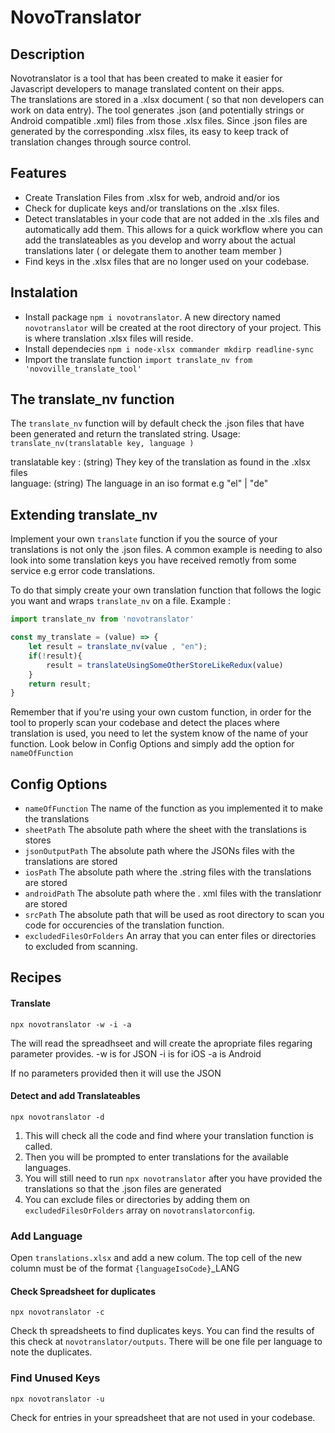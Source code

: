 # NovoTranslator

## Description 
Novotranslator is a tool that has been created to make it easier for Javascript developers to manage translated content on their apps.  
The translations are stored in a .xlsx document ( so that non developers can work on data entry).
The tool generates .json (and potentially strings or Android compatible .xml) files from those .xlsx files. 
Since .json files are generated by the corresponding .xlsx files, its easy to keep track of translation changes through source control.  

## Features

- Create Translation Files from .xlsx for web, android and/or ios
- Check for duplicate keys and/or translations on the .xlsx files.
- Detect translatables in your code that are not added in the .xls files and automatically add them. This allows for a quick workflow where you can add the translateables as you develop and worry about the actual translations later ( or delegate them to another team member )
- Find keys in the .xlsx files that are no longer used on your codebase. 

## Instalation 

- Install package `npm i novotranslator`. A new directory named `novotranslator` will be created at the root directory of your project. This is where translation .xlsx files will reside.
- Install dependecies `npm i node-xlsx commander mkdirp readline-sync`
- Import the translate function `import translate_nv from 'novoville_translate_tool'`

## The translate_nv function

The `translate_nv` function will by default check the .json files that have been generated and return the translated string.
Usage:
`translate_nv(translatable key, language )`

translatable key : (string) They key of the translation as found in the .xlsx files<br>
language: (string) The language in an iso format e.g "el" | "de"

## Extending translate_nv

Implement your own `translate` function if you the source of your translations is not only the .json files. A common example is needing to also look into some translation keys you have received remotly from some service e.g error code translations.

To do that simply create your own translation function that follows the logic you want and wraps `translate_nv` on a file.
Example :

```js
import translate_nv from 'novotranslator'

const my_translate = (value) => {
    let result = translate_nv(value , "en");
    if(!result){
        result = translateUsingSomeOtherStoreLikeRedux(value)
    }
    return result;
}
```

Remember that if you're using your own custom function, in order for the tool to properly scan your codebase and detect the places where translation is used, you need to let the system know of the name of your function. Look below in Config Options and simply add the option for `nameOfFunction`

## Config Options

- `nameOfFunction` The name of the function as you implemented it to make the translations
- `sheetPath` The absolute path where the sheet with the translations is stores 
- `jsonOutputPath` The absolute path where the JSONs files with the translations are stored
- `iosPath` The absolute path where the .string files with the translations are stored
- `androidPath` The absolute path where the . xml files with the translationr are stored
- `srcPath` The absolute path that will be used as root directory to scan you code for occurencies of the translation function.
- `excludedFilesOrFolders` An array that you can enter files or directories to excluded from scanning.

## Recipes

#### Translate

```
npx novotranslator -w -i -a 
```

The will read the spreadhseet and will create the apropriate files regaring parameter provides.
-w is for JSON
-i is for iOS
-a is Android

If no parameters provided then it will use the JSON

#### Detect and add Translateables
```
npx novotranslator -d
```

1. This will check all the code and find where your translation function is called.
2. Then you will be prompted to enter translations for the available languages. 
3. You will still need to run `npx novotranslator` after you have provided the translations so that the .json files are generated 
4. You can exclude files or directories by adding them on `excludedFilesOrFolders` array on `novotranslatorconfig`.

### Add Language
Open `translations.xlsx` and add a new colum. The top cell of the new column must be of the format
`{languageIsoCode}`_LANG

#### Check Spreadsheet for duplicates

`npx novotranslator -c`

Check th spreadsheets to find duplicates keys. You can find the results of this check at `novotranslator/outputs`. 
There will be one file per language to note the duplicates.

### Find Unused Keys

`npx novotranslator -u`

Check for entries in your spreadsheet that are not used in your codebase.
